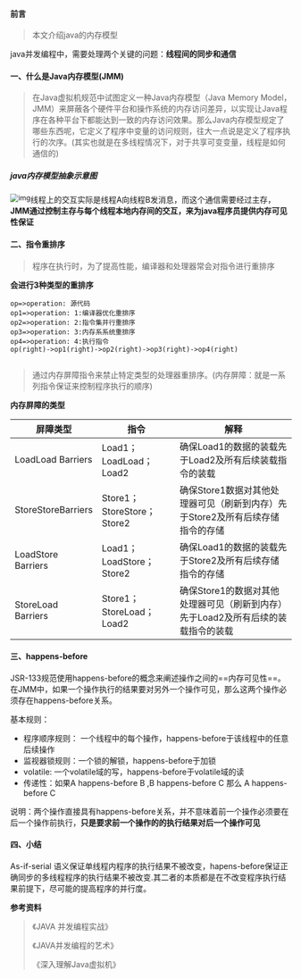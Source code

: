#### 前言

> 本文介绍java的内存模型

java并发编程中，需要处理两个关键的问题：**线程间的同步和通信**

#### 一、什么是Java内存模型(JMM)

> 在Java虚拟机规范中试图定义一种Java内存模型（Java Memory Model，JMM）来屏蔽各个硬件平台和操作系统的内存访问差异，以实现让Java程序在各种平台下都能达到一致的内存访问效果。那么Java内存模型规定了哪些东西呢，它定义了程序中变量的访问规则，往大一点说是定义了程序执行的次序。(其实也就是在多线程情况下，对于共享可变变量，线程是如何通信的)

##### java内存模型抽象示意图

<img src="https://gitee.com/liuzihao169/pic/raw/master/image/u=1922817491,1067718694&fm=26&gp=0.jpg" alt="img" style="zoom:90%;float:left" />

线程上的交互实际是线程A向线程B发消息，而这个通信需要经过主存，**JMM通过控制主存与每个线程本地内存间的交互，来为java程序员提供内存可见性保证**

#### 二、指令重排序

> 程序在执行时，为了提高性能，编译器和处理器常会对指令进行重排序

**会进行3种类型的重排序**

```flow
op=>operation: 源代码
op1=>operation: 1:编译器优化重排序
op2=>operation: 2:指令集并行重排序
op3=>operation: 3:内存系系统重排序
op4=>operation: 4:执行指令
op(right)->op1(right)->op2(right)->op3(right)->op4(right)


```

> 通过内存屏障指令来禁止特定类型的处理器重排序。(内存屏障：就是一系列指令保证来控制程序执行的顺序)

**内存屏障的类型**

| 屏障类型           | 指令                       | 解释                                                         |
| ------------------ | -------------------------- | ------------------------------------------------------------ |
| LoadLoad Barriers  | Load1；LoadLoad；Load2     | 确保Load1的数据的装载先于Load2及所有后续装载指令的装载       |
| StoreStoreBarriers | Store1；StoreStore；Store2 | 确保Store1数据对其他处理器可见（刷新到内存）先于Store2及所有后续存储指令的存储 |
| LoadStore Barriers | Load1；LoadStore；Store2   | 确保Load1的数据的装载先于Store2及所有后续存储指令的存储      |
| StoreLoad Barriers | Store1；StoreLoad；Load2   | 确保Store1的数据对其他处理器可见（刷新到内存）先于Load2及所有后续的装载指令的装载 |

#### 三、happens-before

JSR-133规范使用happens-before的概念来阐述操作之间的==内存可见性==。在JMM中，如果一个操作执行的结果要对另外一个操作可见，那么这两个操作必须存在happens-before关系。

基本规则：

- 程序顺序规则： 一个线程中的每个操作，happens-before于该线程中的任意后续操作
- 监视器锁规则：一个锁的解锁，happens-before于加锁
- volatile:  一个volatile域的写，happens-before于volatile域的读
- 传递性：如果A happens-before B ,B happens-before C 那么 A happens-before C

说明：两个操作直接具有happens-before关系，并不意味着前一个操作必须要在后一个操作前执行，**只是要求前一个操作的的执行结果对后一个操作可见**

#### 四、小结

As-if-serial 语义保证单线程内程序的执行结果不被改变，hapens-before保证正确同步的多线程程序的执行结果不被改变.其二者的本质都是在不改变程序执行结果前提下，尽可能的提高程序的并行度。

**参考资料**

> 《JAVA 并发编程实战》
>
> 《JAVA并发编程的艺术》
>
> 《深入理解Java虚拟机》

